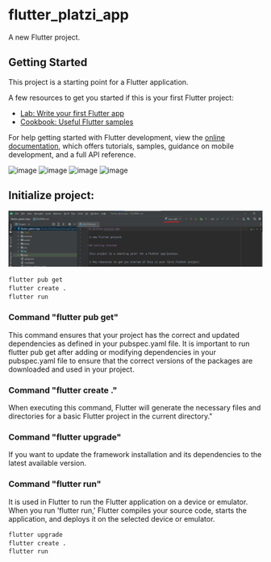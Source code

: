 # flutter_platzi_app

A new Flutter project.

## Getting Started

This project is a starting point for a Flutter application.

A few resources to get you started if this is your first Flutter project:

- [Lab: Write your first Flutter app](https://docs.flutter.dev/get-started/codelab)
- [Cookbook: Useful Flutter samples](https://docs.flutter.dev/cookbook)

For help getting started with Flutter development, view the
[online documentation](https://docs.flutter.dev/), which offers tutorials,
samples, guidance on mobile development, and a full API reference.

![image](https://github.com/zosorio/flutter_platzi_trips/assets/99259427/0665b657-f237-4437-8519-052ff9774659)
![image](https://github.com/zosorio/flutter_platzi_trips/assets/99259427/421c71c7-0075-4448-863d-14d9c7a08a9c)
![image](https://github.com/zosorio/flutter_platzi_trips/assets/99259427/7d95ae57-e9dd-405b-9104-8d93ce968cc5)
![image](https://github.com/zosorio/flutter_platzi_trips/assets/99259427/bcaf41ea-5359-4ea5-b0e0-078883d9ad00)

## Initialize project:
![img.png](img.png)

```bash
flutter pub get
flutter create . 
flutter run
```

### Command "flutter pub get"
This command ensures that your project has the correct and updated dependencies as defined in your pubspec.yaml file. It is important to run flutter pub get after adding or modifying dependencies in your pubspec.yaml file to ensure that the correct versions of the packages are downloaded and used in your project.

### Command "flutter create ."
When executing this command, Flutter will generate the necessary files and directories for a basic Flutter project in the current directory."

### Command "flutter upgrade"
If you want to update the framework installation and its dependencies to the latest available version.

### Command "flutter run"
It is used in Flutter to run the Flutter application on a device or emulator. When you run 'flutter run,' Flutter compiles your source code, starts the application, and deploys it on the selected device or emulator.

```bash
flutter upgrade
flutter create . 
flutter run
```
